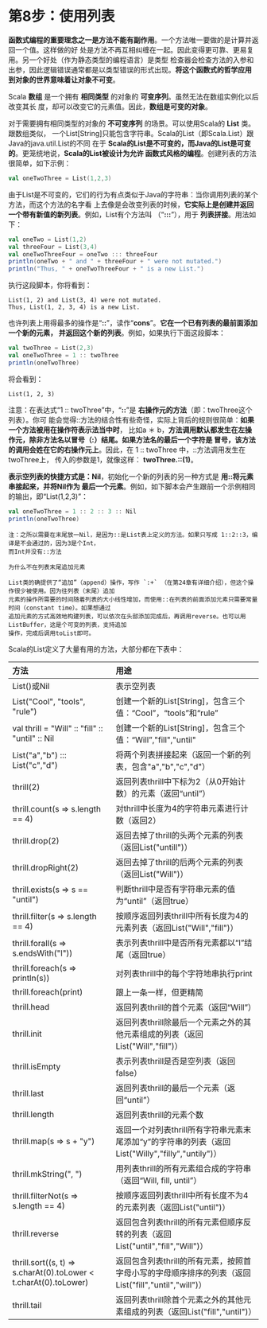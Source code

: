 第8步：使用列表
================================================================================
**函数式编程的重要理念之一是方法不能有副作用**。一个方法唯一要做的是计算并返回一个值。这样做的好
处是方法不再互相纠缠在一起。因此变得更可靠、更易复用。另一个好处（作为静态类型的编程语言）是类型
检查器会检查方法的入参和出参，因此逻辑错误通常都是以类型错误的形式出现。**将这个函数式的哲学应用
到对象的世界意味着让对象不可变**。

Scala **数组** 是一个拥有 **相同类型** 的对象的 **可变序列**。虽然无法在数组实例化以后改变其长
度，却可以改变它的元素值。因此，**数组是可变的对象**。

对于需要拥有相同类型的对象的 **不可变序列** 的场景。可以使用Scala的 **List** 类。跟数组类似，
一个List[String]只能包含字符串。Scala的List（即Scala.List）跟Java的java.util.List的不同
在于 **Scala的List是不可变的，而Java的List是可变的**。更笼统地说，**Scala的List被设计为允许
函数式风格的编程**。创建列表的方法很简单，如下示例：
```scala
val oneTwoThree = List(1,2,3)
```
由于List是不可变的，它们的行为有点类似于Java的字符串：当你调用列表的某个方法，而这个方法的名字看
上去像是会改变列表的时候，**它实际上是创建并返回一个带有新值的新列表**。例如，List有个方法叫
（“**:::**”），用于 **列表拼接**。用法如下：
```scala
val oneTwo = List(1,2)
val threeFour = List(3,4)
val oneTwoThreeFour = oneTwo ::: threeFour
println(oneTwo + " and " + threeFour + " were not mutated.")
println("Thus, " + oneTwoThreeFour + " is a new List.")
```
执行这段脚本，你将看到：
```
List(1, 2) and List(3, 4) were not mutated.
Thus, List(1, 2, 3, 4) is a new List.
```
也许列表上用得最多的操作是“**::**”，读作“**cons**”。**它在一个已有列表的最前面添加一个新的元素，
并返回这个新的列表**。例如，如果执行下面这段脚本：
```scala
val twoThree = List(2,3)
val oneTwoThree = 1 :: twoThree
println(oneTwoThree)
```
将会看到：
```
List(1, 2, 3)
```
注意：在表达式“1 :: twoThree”中，“**::**”是 **右操作元的方法**（即：twoThree这个列表）。你可
能会觉得::方法的结合性有些奇怪，实际上背后的规则很简单：**如果一个方法被用在操作符表示法当中时**，
比如a ＊ b，**方法调用默认都发生在左操作元，除非方法名以冒号（:）结尾。如果方法名的最后一个字符是
冒号，该方法的调用会姓在它的右操作元上**。因此，在 1 :: twoThree 中，::方法调用发生在twoThree上，
传入的参数是1，就像这样： **twoThree.::(1)**。

**表示空列表的快捷方式是：Nil**，初始化一个新的列表的另一种方式是 **用::将元素串接起来，并将Nil作为
最后一个元素**。例如，如下脚本会产生跟前一个示例相同的输出，即“List(1,2,3)”：
```scala
val oneTwoThree = 1 :: 2 :: 3 :: Nil
println(oneTwoThree)
```
```
注：之所以需要在末尾放一Nil，是因为::是List表上定义的方法。如果只写成 1::2::3，编译是不会通过的，因为3是个Int，
而Int并没有::方法
```
```
为什么不在列表末尾追加元素

List类的确提供了“追加”（append）操作，写作 `:+` （在第24章有详细介绍），但这个操作很少被使用。因为往列表（末尾）追加
元素的操作所需要的时间随着列表的大小线性增加，而使用::在列表的前面添加元素只需要常量时间（constant time）。如果想通过
追加元素的方式高效地构建列表，可以依次在头部添加完成后，再调用reverse。也可以用ListBuffer，这是个可变的列表，支持追加
操作，完成后调用toList即可。
```
Scala的List定义了大量有用的方法，大部分都在下表中：

| 方法 | 用途 |
| :------------- | :------------- |
| List()或Nil | 表示空列表 |
| List("Cool", "tools", "rule") | 创建一个新的List[String]，包含三个值：“Cool”，“tools”和“rule” |
| val thrill = "Will" :: "fill" :: "until" :: Nil | 创建一个新的List[String]，包含三个值：“Will”,"fill","until" |
| List("a","b") ::: List("c","d") | 将两个列表拼接起来（返回一个新的列表，包含"a","b","c","d"） |
| thrill(2) | 返回列表thrill中下标为2（从0开始计数）的元素（返回“until”） |
| thrill.count(s => s.length == 4) | 对thrill中长度为4的字符串元素进行计数（返回2）|
| thrill.drop(2) | 返回去掉了thrill的头两个元素的列表（返回List("untill")）|
| thrill.dropRight(2) | 返回去掉了thrill的后两个元素的列表（返回List("Will")） |
| thrill.exists(s => s == "until") | 判断thrill中是否有字符串元素的值为“until”（返回true） |
| thrill.filter(s => s.length == 4) | 按顺序返回列表thrill中所有长度为4的元素列表（返回List("Will","fill")） |
| thrill.forall(s => s.endsWith("l")) | 表示列表thrill中是否所有元素都以“l”结尾（返回true） |
| thrill.foreach(s => println(s)) | 对列表thrill中的每个字符地串执行print |
| thrill.foreach(print) | 跟上一条一样，但更精简 |
| thrill.head | 返回列表thrill的首个元素（返回“Will”）|
| thrill.init | 返回列表thrill除最后一个元素之外的其他元素组成的列表（返回List("Will","fill")） |
| thrill.isEmpty | 表示列表thrill是否是空列表（返回false）|
| thrill.last | 返回列表thrill的最后一个元素（返回“until”） |
| thrill.length | 返回列表thrill的元素个数 |
| thrill.map(s => s + "y") | 返回一个对列表thrill所有字符串元素末尾添加“y”的字符串的列表（返回List("Willy","filly","untily")） |
| thrill.mkString(", ") | 用列表thrill的所有元素组合成的字符串（返回“Will, fill, until”）|
| thrill.filterNot(s => s.length == 4) | 按顺序返回列表thrill中所有长度不为4的元素列表（返回List("until")） |
| thrill.reverse | 返回包含列表thrill的所有元素但顺序反转的列表（返回List("until","fill","Will")） |
| thrill.sort((s, t) => s.charAt(0).toLower < t.charAt(0).toLower) | 返回包含列表thrill的所有元素，按照首字母小写的字母顺序排序的列表（返回List("fill","until","will")） |
| thrill.tail | 返回列表thrill除首个元素之外的其他元素组成的列表（返回List("fill","until")）|

